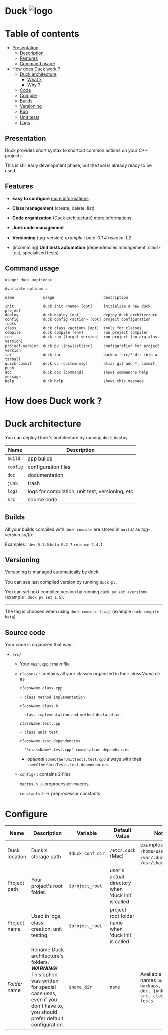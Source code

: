 [logo]: https://www.github.com/snwfdhmp/duck/raw/master/ressources/img/logo-xs.png "Logo"

# Duck ![logo][logo]


# Table of contents

* [Presentation](#presentation)
  * [Description](#description)
  * [Features](#features)
  * [Command usage](#command-usage)
* [How does Duck work ?](#how-does-duck-work)
  * [Duck architecture](#duck-architecture)
    * [What ?](#what)
    * [Why ?](#why)
  * [Code](#code)
  * [Compile](#compile)
  * [Builds](#builds)
  * [Versioning](#versioning)
  * [Run](#run)
  * [Unit tests](#unit-tests)
  * [Logs](#logs)

## Presentation

Duck provides short syntax to shortcut common actions on your C++ projects.

This is still early development phase, but the tool is already ready to be used.

## Features

  - **Easy to configure** [more informations](#configure)

  - **Class management** (create, delete, list)

  - **Code organization** (Duck architecture) [more informations](#duck-architecture)

  - **Junk code management**

  - **Versioning** (tag-version) *example : beta-0.1.4 release-1.2*

  - (incomming) **Unit tests automation** (dependencies management, class-test, specialised tests)

## Command usage

```
usage: duck <options> 

Available options :

name             usage                      description
----             -----                      -----------
init             duck init <name> [opt]     initialize a new duck project
deploy           duck deploy [opt]          deploy duck architecture
config           duck config <action> [opt] project configuration tools
class            duck class <action> [opt]  tools for classes
compile          duck compile [env]         run project compiler
run              duck run [target-version]  run project (no arg->last version)
project-version  duck pv [show|set|inc]     configuration for project version
tar              duck tar                   backup 'src/' dir into a tarball
quick-commit     duck qc [custom-msg]       alias git add *, commit, push
doc              duck doc [command]         shows command's help message
help             duck help                  shows this message

```

# How does Duck work ?

# Duck architecture

You can deploy Duck's architecture by running `duck deploy`

Name | Description
--- | ---
`build` | app builds
`config` | configuration files
`doc` | documentation
`junk` | trash
`logs` | logs for compilation, unit test, versioning, etc 
`src` | source code

## Builds

All your builds compiled with `duck compile` are stored in `build/` as *tag*-*version*.*suffix*

Examples : `dev-0.1.0` `beta-0.2.7` `release-2.4.1`

## Versioning

Versioning is managed automatically by duck.

You can see last compiled version by running `duck pv`.

You can set next compiled version by running `duck pv set <version>` (example : `duck pv set 1.5`).

---

The tag is choosen when using `duck compile [tag]` (example `duck compile beta`)


## Source code

Your code is organized that way :

- `src/`

  - Your `main.cpp` : main file

  - `classes/` : contains all your classes organized in their *className* dir as

      <code>*className*.class.cpp</code>

        - class method implementation

      <code>*className*.class.h</code>

        - class implementation and method declaration

      <code>*className*.test.cpp</code>

        - class unit test

      <code>*className*.test.dependencies</code>

        - '*className*.test.cpp' compilation dependencies

      + *optional* `someOtherUnitTests.test.cpp` always with their `someOtherUnitTests.test.dependencies`

  - `config/` : contains 2 files

    `macros.h` -> preprocessor macros

    `constants.h` -> preprocessor constants


# Configure

Name | Description | Variable | Default Value | Notes
--- | --- | --- | --- | ---
Duck location | Duck's storage path | `$duck_conf_dir` | `/etc/.duck` (Mac) | examples : `/home/user/.duck`, `/var/.duck`, `/usr/share/.duck`
Project path | Your project's root folder. | `$project_root` | user's actual directory when 'duck init' is called
Project name | Used in logs, class creation, unit testing. | `$project_root` | project root folder name when 'duck init' is called
*Folder* name | Rename Duck architecture's folders. ***WARNING!*** This option was written for special case uses, even if you don't have to, you should prefer default configuration. |`$name_dir` | `name` | Available for names `build, backups, config, doc, junk, logs, src, classes, tests`

